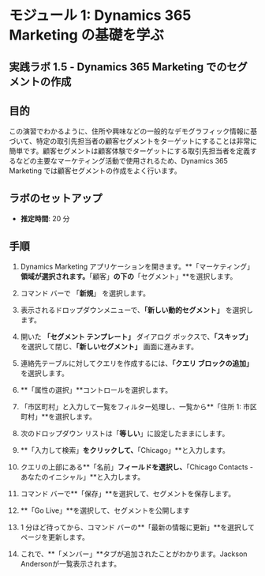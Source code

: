 ﻿---
lab:
    title: 'ラボ 1.5: Dynamics 365 Marketing でのセグメントの作成'
    module: 'モジュール 1: Dynamics 365 Marketing の基礎を学ぶ'
---

モジュール 1: Dynamics 365 Marketing の基礎を学ぶ
========================

## 実践ラボ 1.5 - Dynamics 365 Marketing でのセグメントの作成

## 目的

この演習でわかるように、住所や興味などの一般的なデモグラフィック情報に基づいて、特定の取引先担当者の顧客セグメントをターゲットにすることは非常に簡単です。顧客セグメントは顧客体験でターゲットにする取引先担当者を定義するなどの主要なマーケティング活動で使用されるため、Dynamics 365 Marketing では顧客セグメントの作成をよく行います。

## ラボのセットアップ

  - **推定時間**: 20 分

## 手順


1. Dynamics Marketing アプリケーションを開きます。**「マーケティング」**領域が選択されます。**「顧客」**の下の**「セグメント」**を選択します。

2. コマンド バーで 「**新規**」 を選択します。

3. 表示されるドロップダウンメニューで、**「新しい動的セグメント」** を選択します。

4. 開いた **「セグメント テンプレート」** ダイアログ ボックスで、**「スキップ」** を選択して閉じ、**「新しいセグメント」** 画面に進みます。

5. 連絡先テーブルに対してクエリを作成するには、**「クエリ ブロックの追加」** を選択します。 

6. **「属性の選択」**コントロールを選択します。

7. 「市区町村」と入力して一覧をフィルター処理し、一覧から**「住所 1: 市区町村」**を選択します。

8. 次のドロップダウン リストは「**等しい**」に設定したままにします。 

9. **「入力して検索」**をクリックして、**「Chicago」**と入力します。

10. クエリの上部にある**「名前」**フィールドを選択し、**「Chicago Contacts - あなたのイニシャル」**と入力します。

11. コマンド バーで**「保存」**を選択して、セグメントを保存します。

12. **「Go Live」**を選択して、セグメントを公開します 

13. 1 分ほど待ってから、コマンド バーの**「最新の情報に更新」**を選択してページを更新します。 

14. これで、**「メンバー」**タブが追加されたことがわかります。Jackson Andersonが一覧表示されます。
